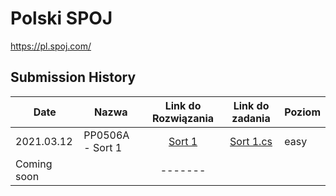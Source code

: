 Polski SPOJ
=================
https://pl.spoj.com/

Submission History
------------------
|Date|Nazwa              | Link do Rozwiązania                          | Link do zadania                                    | Poziom         |
|-------|-----------------|:--------------------------------------------:|:--------------------------------------------------:|--------------|
|2021.03.12|PP0506A - Sort 1   | [Sort 1](https://www.spoj.com/problems/TEST/)|[Sort 1.cs](https://github.com/Seqiiu/Spoj/blob/main/easy/PP0506A%20-%20Sort%201/Program.cs)|easy |
|Coming soon        |                                              | -------                                            |                |
